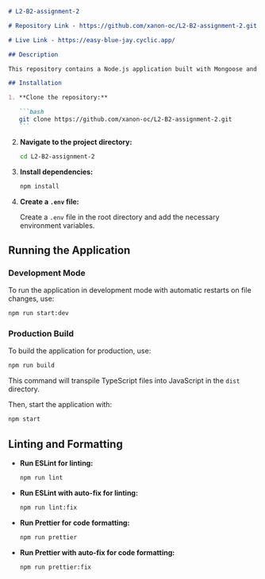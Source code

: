 ````markdown
# L2-B2-assignment-2

# Repository Link - https://github.com/xanon-oc/L2-B2-assignment-2.git

# Live Link - https://easy-blue-jay.cyclic.app/

## Description

This repository contains a Node.js application built with Mongoose and TypeScript.

## Installation

1. **Clone the repository:**

   ```bash
   git clone https://github.com/xanon-oc/L2-B2-assignment-2.git
   ```
````

2. **Navigate to the project directory:**

   ```bash
   cd L2-B2-assignment-2
   ```

3. **Install dependencies:**

   ```bash
   npm install
   ```

4. **Create a `.env` file:**

   Create a `.env` file in the root directory and add the necessary environment variables.

## Running the Application

### Development Mode

To run the application in development mode with automatic restarts on file changes, use:

```bash
npm run start:dev
```

### Production Build

To build the application for production, use:

```bash
npm run build
```

This command will transpile TypeScript files into JavaScript in the `dist` directory.

Then, start the application with:

```bash
npm start
```

## Linting and Formatting

- **Run ESLint for linting:**

  ```bash
  npm run lint
  ```

- **Run ESLint with auto-fix for linting:**

  ```bash
  npm run lint:fix
  ```

- **Run Prettier for code formatting:**

  ```bash
  npm run prettier
  ```

- **Run Prettier with auto-fix for code formatting:**

  ```bash
  npm run prettier:fix
  ```

